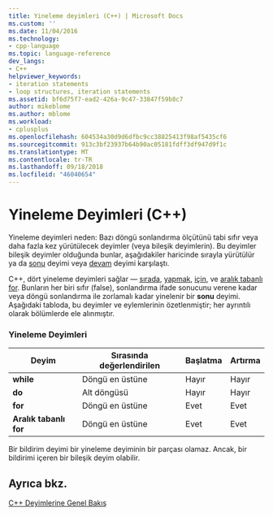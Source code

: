 ```yaml
---
title: Yineleme deyimleri (C++) | Microsoft Docs
ms.custom: ''
ms.date: 11/04/2016
ms.technology:
- cpp-language
ms.topic: language-reference
dev_langs:
- C++
helpviewer_keywords:
- iteration statements
- loop structures, iteration statements
ms.assetid: bf6d75f7-ead2-426a-9c47-33847f59b8c7
author: mikeblome
ms.author: mblome
ms.workload:
- cplusplus
ms.openlocfilehash: 604534a30d9d6dfbc9cc38825413f98af5435cf6
ms.sourcegitcommit: 913c3bf23937b64b90ac05181fdff3df947d9f1c
ms.translationtype: MT
ms.contentlocale: tr-TR
ms.lasthandoff: 09/18/2018
ms.locfileid: "46040654"
---
```

# <a name="iteration-statements-c"></a>Yineleme Deyimleri (C++)

Yineleme deyimleri neden: Bazı döngü sonlandırma ölçütünü tabi sıfır veya daha fazla kez yürütülecek deyimler (veya bileşik deyimlerin). Bu deyimler bileşik deyimler olduğunda bunlar, aşağıdakiler haricinde sırayla yürütülür ya da [sonu](../cpp/break-statement-cpp.md) deyimi veya [devam](../cpp/continue-statement-cpp.md) deyimi karşılaştı.

C++, dört yineleme deyimleri sağlar — [sırada](../cpp/while-statement-cpp.md), [yapmak](../cpp/do-while-statement-cpp.md), [için](../cpp/for-statement-cpp.md), ve [aralık tabanlı for](../cpp/range-based-for-statement-cpp.md). Bunların her biri sıfır (false), sonlandırma ifade sonucunu verene kadar veya döngü sonlandırma ile zorlamalı kadar yinelenir bir **sonu** deyimi. Aşağıdaki tabloda, bu deyimler ve eylemlerinin özetlenmiştir; her ayrıntılı olarak bölümlerde ele alınmıştır.

### <a name="iteration-statements"></a>Yineleme Deyimleri

|Deyim|Sırasında değerlendirilen|Başlatma|Artırma|
|---------------|------------------|--------------------|---------------|
|**while**|Döngü en üstüne|Hayır|Hayır|
|**do**|Alt döngüsü|Hayır|Hayır|
|**for**|Döngü en üstüne|Evet|Evet|
|**Aralık tabanlı for**|Döngü en üstüne|Evet|Evet|

Bir bildirim deyimi bir yineleme deyiminin bir parçası olamaz. Ancak, bir bildirimi içeren bir bileşik deyim olabilir.

## <a name="see-also"></a>Ayrıca bkz.

[C++ Deyimlerine Genel Bakış](../cpp/overview-of-cpp-statements.md)